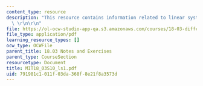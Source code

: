 ```yaml
---
content_type: resource
description: "This resource contains information related to linear systems of ODE's.\
  \ \r\n\r\n"
file: https://ol-ocw-studio-app-qa.s3.amazonaws.com/courses/18-03-differential-equations-spring-2010/791981c1011f03da368f8e21f8a3573d_MIT18_03S10_ls1.pdf
file_type: application/pdf
learning_resource_types: []
ocw_type: OCWFile
parent_title: 18.03 Notes and Exercises
parent_type: CourseSection
resourcetype: Document
title: MIT18_03S10_ls1.pdf
uid: 791981c1-011f-03da-368f-8e21f8a3573d
---
```

